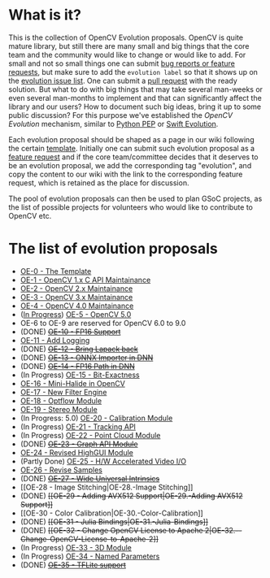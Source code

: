 # What is it?

This is the collection of OpenCV Evolution proposals. OpenCV is quite mature library, but still there are many small and big things that the core team and the community would like to change or would like to add. For small and not so small things one can submit [bug reports or feature requests](https://github.com/opencv/opencv/issues), but make sure to add the `evolution label` so that it shows up on the [evolution issue list](https://github.com/opencv/opencv/labels/evolution). One can submit a [pull request](https://github.com/opencv/opencv/wiki/How_to_contribute) with the ready solution. But what to do with big things that may take several man-weeks or even several man-months to implement and that can significantly affect the library and our users? How to document such big ideas, bring it up to some public discussion? For this purpose we've established the _OpenCV Evolution_ mechanism, similar to [Python PEP](https://www.python.org/dev/peps/) or [Swift Evolution](https://github.com/apple/swift-evolution).

Each evolution proposal should be shaped as a page in our wiki following the certain [template](OpenCV-Evolution-Template). Initially one can submit such evolution proposal as a [feature request](https://github.com/opencv/opencv/issues) and if the core team/committee decides that it deserves to be an evolution proposal, we add the corresponding tag "evolution", and copy the content to our wiki with the link to  the corresponding feature request, which is retained as the place for discussion.

The pool of evolution proposals can then be used to plan GSoC projects, as the list of possible projects for volunteers who would like to contribute to OpenCV etc.

# The list of evolution proposals

* [OE-0 - The Template](OE-0.-Template)
* [OE-1 - OpenCV 1.x C API Maintainance](OE-1.-Old-C-API)
* [OE-2 - OpenCV 2.x Maintainance](OE-2.-OpenCV-2)
* [OE-3 - OpenCV 3.x Maintainance](OE-3.-OpenCV-3)
* [OE-4 - OpenCV 4.0 Maintainance](OE-4.-OpenCV-4)
* ([In Progress](https://github.com/orgs/opencv/projects/1)) [OE-5 - OpenCV 5.0](OE-5.-OpenCV-5)
* OE-6 to OE-9 are reserved for OpenCV 6.0 to 9.0
* (DONE) ~~[OE-10 - FP16 Support](OE-10.-FP16)~~
* [OE-11 - Add Logging](OE-11.-Logging)
* (DONE) ~~[OE-12 - Bring Lapack back](OE-12.-Lapack)~~
* (DONE) ~~[OE-13 - ONNX Importer in DNN](OE-13.-DNN-ONNX-Importer)~~
* (DONE) ~~[OE-14 - FP16 Path in DNN](OE-14.-DNN-FP16)~~
* (In Progress) [OE-15 - Bit-Exactness](OE-15.-Bit-Exactness)
* [OE-16 - Mini-Halide in OpenCV](OE-16.-Mini-Halide)
* [OE-17 - New Filter Engine](OE-17.-New-Filter-Engine)
* [OE-18 - Optflow Module](OE-18.-Module-Optflow)
* [OE-19 - Stereo Module](OE-19.-Module-Stereo)
* (In Progress: 5.0) [OE-20 - Calibration Module](OE-20.-Module-Calibration)
* (In Progress) [OE-21 - Tracking API](OE-21.-Tracking-API)
* (In Progress) [OE-22 - Point Cloud Module](OE-22.-Module-Point-Cloud)
* (DONE) ~~[OE-23 - Graph API Module](OE-23.-Module-GAPI)~~
* [OE-24 - Revised HighGUI Module](OE-24.-Module-HighGUI)
* (Partly Done) [OE-25 - H/W Accelerated Video I/O](OE-25.-Fast-VideoIO)
* [OE-26 - Revise Samples](OE-26.-Samples)
* (DONE) ~~[OE-27 - Wide Universal Intrinsics](OE-27.-Wide-Universal-Intrinsics)~~
* [[OE-28 - Image Stitching|OE-28.-Image Stitching]]
* (DONE) ~~[[OE-29 - Adding AVX512 Support|OE-29.-Adding AVX512 Support]]~~
* [[OE-30 - Color Calibration|OE-30.-Color-Calibration]]
* (DONE) ~~[[OE-31 - Julia Bindings|OE-31.-Julia-Bindings]]~~
* (DONE) ~~[[OE-32 - Change OpenCV License to Apache 2|OE-32.--Change-OpenCV-License-to-Apache-2]]~~
* (In Progress) [OE-33 - 3D Module](OE-33.-3D-Module)
* (In Progress) [OE-34 - Named Parameters](OE-34.-Named-Parameters)
* (DONE) ~~[OE-35 - TFLite support](OE-35.-TFLite-support)~~
